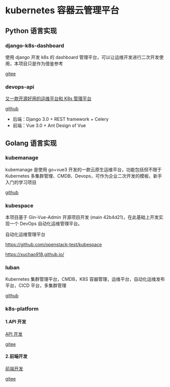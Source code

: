# kubernetes 容器云管理平台

## Python 语言实现

### django-k8s-dashboard

使用 django 开发 k8s 的 dashboard 管理平台，可以让运维开发进行二次开发使用，本项目只是作为借鉴参考

[gitee](https://gitee.com/scajy/django-k8s-dashboard)

### devops-api

[又一款开源好用的运维平台和 K8s 管理平台](https://mp.weixin.qq.com/s/iHiVOo-9hChjKvhnmN5dpg)

[github](https://github.com/dnsjia/devops-api)

- 后端：Django 3.0 + REST framework + Celery
- 前端：Vue 3.0 + Ant Design of Vue

## Golang 语言实现

### kubemanage

kubemanage 是使用 go+vue3 开发的一款云原生运维平台，功能包括但不限于 Kubernetes 多集群管理、CMDB、Devops，可作为企业二次开发的模板，新手入门的学习项目

[github](https://github.com/noovertime7/kubemanage)

### kubespace

本项目基于 Gin-Vue-Admin 开源项目开发 (main 42b4d21)，在此基础上开发实现一个 DevOps 自动化运维管理平台。

自动化运维管理平台

https://github.com/openstack-test/kubespace

https://xuchao918.github.io/

### luban

Kubernetes 集群管理平台，CMDB，K8S 容器管理，运维平台，自动化运维发布平台，CICD 平台，多集群管理

[github](https://github.com/dnsjia/luban?tab=readme-ov-file)

### k8s-platform

#### 1.API 开发

[API 开发](https://www.yuque.com/wangzilong-4omf5/efv7oy/ssk1ix)

[gitee](https://gitee.com/wangzilong9570/k8s-platform.git)

#### 2.前端开发

[前端开发](https://www.yuque.com/wangzilong-4omf5/efv7oy/vmy34h)

[gitee](https://gitee.com/wangzilong9570/k8s-platform-fe.git)
